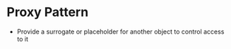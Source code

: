# **Proxy Pattern**

* Provide a surrogate or placeholder for another object to control access to it

